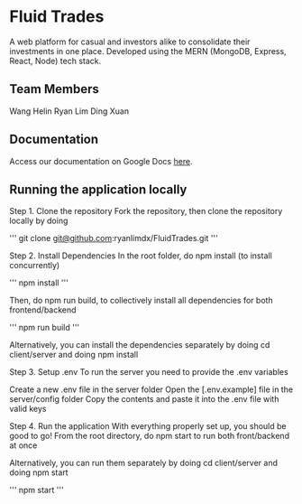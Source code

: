 # Fluid Trades

A web platform for casual and investors alike to consolidate their investments in one place. Developed using the MERN (MongoDB, Express, React, Node) tech stack.

## Team Members
Wang Helin
Ryan Lim Ding Xuan

## Documentation
Access our documentation on Google Docs [here](https://docs.google.com/document/d/1gCoxk-lQIpuvIV7AXtsrBCL8j1hDQhX6AdY5lXQm_a8/edit?usp=sharing).

## Running the application locally
Step 1. Clone the repository
Fork the repository, then clone the repository locally by doing

'''
  git clone git@github.com:ryanlimdx/FluidTrades.git
'''
  
Step 2. Install Dependencies
In the root folder, do npm install (to install concurrently)

'''
  npm install
'''

Then, do npm run build, to collectively install all dependencies for both frontend/backend

'''
  npm run build
'''

Alternatively, you can install the dependencies separately by doing cd client/server and doing npm install

Step 3. Setup .env
To run the server you need to provide the .env variables

Create a new .env file in the server folder
Open the [.env.example] file in the server/config folder
Copy the contents and paste it into the .env file with valid keys

Step 4. Run the application
With everything properly set up, you should be good to go! From the root directory, do npm start to run both front/backend at once

Alternatively, you can run them separately by doing cd client/server and doing npm start

'''
  npm start
'''
